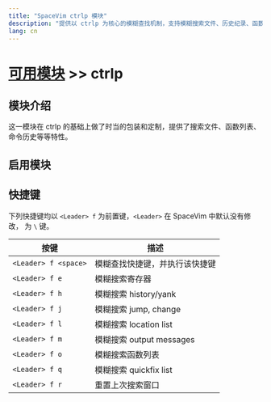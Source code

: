 ```yaml
---
title: "SpaceVim ctrlp 模块"
description: "提供以 ctrlp 为核心的模糊查找机制，支持模糊搜索文件、历史纪录、函数列表等。"
lang: cn
---
```


# [可用模块](../) >> ctrlp

## 模块介绍

这一模块在 ctrlp 的基础上做了时当的包装和定制，提供了搜索文件、函数列表、
命令历史等等特性。

## 启用模块

## 快捷键

下列快捷键均以 `<Leader> f` 为前置键，`<Leader>` 在 SpaceVim 中默认没有修改，
为 `\` 键。

| 按键                 | 描述                           |
| -------------------- | ------------------------------ |
| `<Leader> f <space>` | 模糊查找快捷键，并执行该快捷键 |
| `<Leader> f e`       | 模糊搜索寄存器                 |
| `<Leader> f h`       | 模糊搜索 history/yank          |
| `<Leader> f j`       | 模糊搜索 jump, change          |
| `<Leader> f l`       | 模糊搜索 location list         |
| `<Leader> f m`       | 模糊搜索 output messages       |
| `<Leader> f o`       | 模糊搜索函数列表               |
| `<Leader> f q`       | 模糊搜索 quickfix list         |
| `<Leader> f r`       | 重置上次搜索窗口               |

